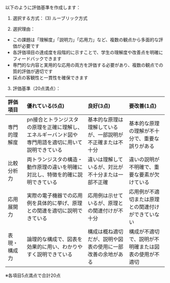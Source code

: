 以下のように評価基準を作成します：

1. 選択する方式：
(3) ルーブリック方式

2. 選択理由：
- この課題は「理解度」「説明力」「応用力」など、複数の観点から多面的な評価が必要です
- 各評価項目の達成度を段階的に示すことで、学生の理解度や改善点を明確にフィードバックできます
- 専門的な内容と実用的な応用の両方を評価する必要があり、複数の観点での質的評価が適切です
- 採点の客観性と一貫性を確保できます

3. 評価基準（20点満点）：

| 評価項目 | 優れている(5点) | 良好(3点) | 要改善(1点) |
|:--|:--|:--|:--|
| 専門的理解度 | pn接合とトランジスタの原理を正確に理解し、エネルギーバンド図や専門用語を適切に用いて説明できている | 基本的な原理は理解しているが、一部説明が不正確または不十分 | 基本的な原理の理解が不十分で、重要な誤りがある |
| 比較分析力 | 両トランジスタの構造・動作原理の違いを明確に対比し、特徴を的確に説明できている | 違いは理解しているが、対比が不十分または一部不正確 | 違いの説明が不明確で、重要な要素が欠けている |
| 応用展開力 | 実際の電子機器での応用例を具体的に挙げ、原理との関連を適切に説明できている | 応用例は示せているが、原理との関連付けが不十分 | 応用例が不適切または原理との関連付けができていない |
| 表現・構成力 | 論理的な構成で、図表を効果的に用い、わかりやすく説明できている | 構成は概ね適切だが、説明や図表の使用に一部改善の余地がある | 構成が不適切で、説明が不明確または図表の使用が不適切 |

※各項目5点満点で合計20点